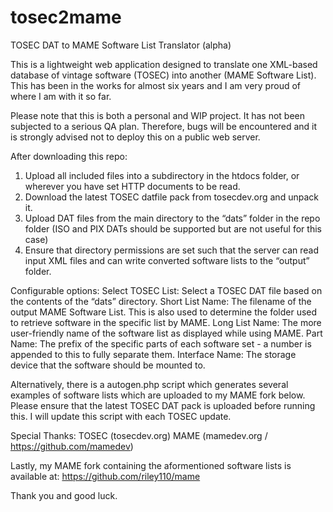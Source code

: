 # tosec2mame
TOSEC DAT to MAME Software List Translator (alpha)

This is a lightweight web application designed to translate one XML-based database of vintage software (TOSEC) into another (MAME Software List). This has been in the works for almost six years and I am very proud of where I am with it so far.

Please note that this is both a personal and WIP project. It has not been subjected to a serious QA plan. Therefore, bugs will be encountered and it is strongly advised not to deploy this on a public web server.

After downloading this repo:

1. Upload all included files into a subdirectory in the htdocs folder, or wherever you have set HTTP documents to be read.
2. Download the latest TOSEC datfile pack from tosecdev.org and unpack it.
3. Upload DAT files from the main directory to the “dats” folder in the repo folder (ISO and PIX DATs should be supported but are not useful for this case)
4. Ensure that directory permissions are set such that the server can read input XML files and can write converted software lists to the “output” folder.

Configurable options:
Select TOSEC List: Select a TOSEC DAT file based on the contents of the “dats” directory.
Short List Name: The filename of the output MAME Software List. This is also used to determine the folder used to retrieve software in the specific list by MAME.
Long List Name: The more user-friendly name of the software list as displayed while using MAME.
Part Name: The prefix of the specific parts of each software set - a number is appended to this to fully separate them.
Interface Name: The storage device that the software should be mounted to.

Alternatively, there is a autogen.php script which generates several examples of software lists which are uploaded to my MAME fork below. Please ensure that the latest TOSEC DAT pack is uploaded before running this. I will update this script with each TOSEC update.

Special Thanks:
TOSEC (tosecdev.org)
MAME (mamedev.org / https://github.com/mamedev)

Lastly, my MAME fork containing the aformentioned software lists is available at:
https://github.com/riley110/mame

Thank you and good luck.
